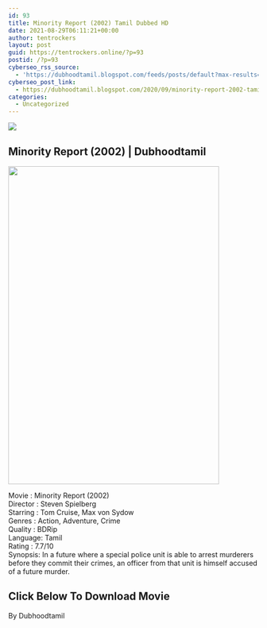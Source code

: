 ```yaml
---
id: 93
title: Minority Report (2002) Tamil Dubbed HD
date: 2021-08-29T06:11:21+00:00
author: tentrockers
layout: post
guid: https://tentrockers.online/?p=93
postid: /?p=93
cyberseo_rss_source:
  - 'https://dubhoodtamil.blogspot.com/feeds/posts/default?max-results=150&start-index=151'
cyberseo_post_link:
  - https://dubhoodtamil.blogspot.com/2020/09/minority-report-2002-tamil-dubbed-hd.html
categories:
  - Uncategorized
---
```

<div class="media_block">
  <img src="https://1.bp.blogspot.com/-_8qAsCimfA4/X08GK5v6KVI/AAAAAAAACRc/eJnoLkt2Vucs5i2nGPR-N259zXlTRA89gCNcBGAsYHQ/s72-c/9d9a49a7526e3e976b93fbddce61bfca.jpg" class="media_thumbnail" />
</div>

<div dir="ltr" trbidi="on" readability="13.160599571734">
  <h2>
    Minority Report (2002) | Dubhoodtamil
  </h2>
  
  <div class="separator">
    <a href="https://1.bp.blogspot.com/-_8qAsCimfA4/X08GK5v6KVI/AAAAAAAACRc/eJnoLkt2Vucs5i2nGPR-N259zXlTRA89gCNcBGAsYHQ/s1600/9d9a49a7526e3e976b93fbddce61bfca.jpg"><img loading="lazy" border="0" data-original-height="1600" data-original-width="1067" height="640" src="https://1.bp.blogspot.com/-_8qAsCimfA4/X08GK5v6KVI/AAAAAAAACRc/eJnoLkt2Vucs5i2nGPR-N259zXlTRA89gCNcBGAsYHQ/s640/9d9a49a7526e3e976b93fbddce61bfca.jpg" width="424" /></a>
  </div>
  
  <p>
    Movie<span> </span>:<span> </span>Minority Report (2002)<br />Director<span> </span>:<span> </span>Steven Spielberg<br />Starring<span> </span>:<span> </span>Tom Cruise, Max von Sydow<br />Genres<span> </span>:<span> </span>Action, Adventure, Crime<br />Quality<span> </span>:<span> </span>BDRip<br />Language:<span> </span>Tamil<br />Rating<span> </span>:<span> </span>7.7/10<br />Synopsis: In a future where a special police unit is able to arrest murderers before they commit their crimes, an officer from that unit is himself accused of a future murder.
  </p>
  
  <h2>
    <b><span face="Verdana, sans-serif">Click Below To Download Movie</span></b>
  </h2>
  
  <p>
    By Dubhoodtamil
  </p>
</div>